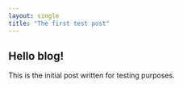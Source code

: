 ```yaml
---
layout: single
title: "The first test post"
---
```


## Hello blog!

This is the initial post written for testing purposes.
